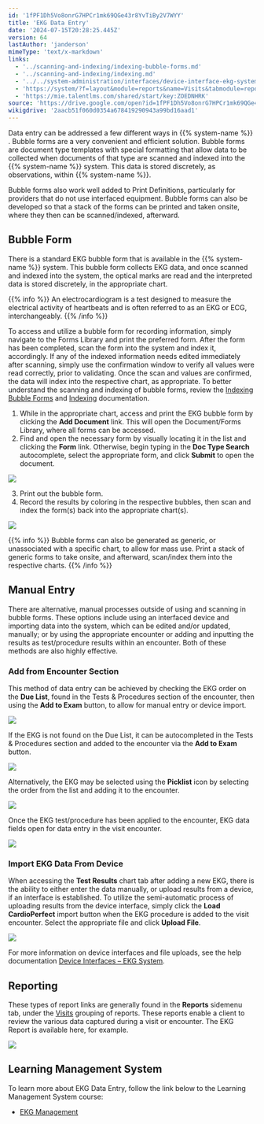 ```yaml
---
id: '1fPF1Dh5Vo8onrG7HPCr1mk69QGe43r8YvTiBy2V7WYY'
title: 'EKG Data Entry'
date: '2024-07-15T20:28:25.445Z'
version: 64
lastAuthor: 'janderson'
mimeType: 'text/x-markdown'
links:
  - '../scanning-and-indexing/indexing-bubble-forms.md'
  - '../scanning-and-indexing/indexing.md'
  - '../../system-administration/interfaces/device-interface-ekg-system.md'
  - 'https://system/?f=layout&module=reports&name=Visits&tabmodule=reports&t=Visits&tabmodule=reports&tabselect=Visits'
  - 'https://mie.talentlms.com/shared/start/key:ZOEDNHRK'
source: 'https://drive.google.com/open?id=1fPF1Dh5Vo8onrG7HPCr1mk69QGe43r8YvTiBy2V7WYY'
wikigdrive: '2aacb51f060d0354a678419290943a99bd16aad1'
---
```

Data entry can be addressed a few different ways in {{% system-name %}} . Bubble forms are a very convenient and efficient solution. Bubble forms are document type templates with special formatting that allow data to be collected when documents of that type are scanned and indexed into the {{% system-name %}} system. This data is stored discretely, as observations, within {{% system-name %}}.

Bubble forms also work well added to Print Definitions, particularly for providers that do not use interfaced equipment. Bubble forms can also be developed so that a stack of the forms can be printed and taken onsite, where they then can be scanned/indexed, afterward.

## Bubble Form

There is a standard EKG bubble form that is available in the {{% system-name %}} system. This bubble form collects EKG data, and once scanned and indexed into the system, the optical marks are read and the interpreted data is stored discretely, in the appropriate chart.

{{% info %}}
An electrocardiogram is a test designed to measure the electrical activity of heartbeats and is often referred to as an EKG or ECG, interchangeably.
{{% /info %}}

To access and utilize a bubble form for recording information, simply navigate to the Forms Library and print the preferred form. After the form has been completed, scan the form into the system and index it, accordingly. If any of the indexed information needs edited immediately after scanning, simply use the confirmation window to verify all values were read correctly, prior to validating. Once the scan and values are confirmed, the data will index into the respective chart, as appropriate. To better understand the scanning and indexing of bubble forms, review the [Indexing Bubble Forms](../scanning-and-indexing/indexing-bubble-forms.md) and [Indexing](../scanning-and-indexing/indexing.md) documentation.

1. While in the appropriate chart, access and print the EKG bubble form by clicking the <strong>Add Document</strong> link. This will open the Document/Forms Library, where all forms can be accessed.
2. Find and open the necessary form by visually locating it in the list and clicking the <strong>Form</strong> link. Otherwise, begin typing in the <strong>Doc Type Search</strong> autocomplete, select the appropriate form, and click <strong>Submit</strong> to open the document.

![](../ekg-data-entry.assets/7ccfedf97a40807f792b406f1b2709b0.png)

3. Print out the bubble form.
4. Record the results by coloring in the respective bubbles, then scan and index the form(s) back into the appropriate chart(s).

![](../ekg-data-entry.assets/50580dbb7e9240c77900d2d0668d54ca.png)

{{% info %}}
Bubble forms can also be generated as generic, or unassociated with a specific chart, to allow for mass use. Print a stack of generic forms to take onsite, and afterward, scan/index them into the respective charts.
{{% /info %}}

## Manual Entry

There are alternative, manual processes outside of using and scanning in bubble forms. These options include using an interfaced device and importing data into the system, which can be edited and/or updated, manually; or by using the appropriate encounter or adding and inputting the results as test/procedure results within an encounter. Both of these methods are also highly effective.

### Add from Encounter Section

This method of data entry can be achieved by checking the EKG order on the **Due List**, found in the Tests & Procedures section of the encounter, then using the **Add to Exam** button, to allow for manual entry or device import.

![](../ekg-data-entry.assets/ed5faf41935d896e592781cec69c369e.png)

If the EKG is not found on the Due List, it can be autocompleted in the Tests & Procedures section and added to the encounter via the **Add to Exam** button.

![](../ekg-data-entry.assets/95220921258915483355efb111762fab.png)

Alternatively, the EKG may be selected using the **Picklist** icon by selecting the order from the list and adding it to the encounter.

![](../ekg-data-entry.assets/60a329a60eecaecbfa671210cc74cef6.png)

Once the EKG test/procedure has been applied to the encounter, EKG data fields open for data entry in the visit encounter.

![](../ekg-data-entry.assets/cd93e3b7d9ec31aeda226bc89e256535.png)

### Import EKG Data From Device

When accessing the **Test Results** chart tab after adding a new EKG, there is the ability to either enter the data manually, or upload results from a device, if an interface is established. To utilize the semi-automatic process of uploading results from the device interface, simply click the **Load CardioPerfect** import button when the EKG procedure is added to the visit encounter. Select the appropriate file and click **Upload File**.

![](../ekg-data-entry.assets/0786e2ae80d10a93f8dead7801ccf3f7.png)

For more information on device interfaces and file uploads, see the help documentation [Device Interfaces – EKG System](../../system-administration/interfaces/device-interface-ekg-system.md).

## Reporting

These types of report links are generally found in the **Reports** sidemenu tab, under the [Visits](https://system/?f=layout&module=reports&name=Visits&tabmodule=reports&t=Visits&tabmodule=reports&tabselect=Visits) grouping of reports. These reports enable a client to review the various data captured during a visit or encounter. The EKG Report is available here, for example.

![](../ekg-data-entry.assets/a57850af2a38f3b4acf4b361c87680b1.png)

## Learning Management System

To learn more about EKG Data Entry, follow the link below to the Learning Management System course:

* [EKG Management](https://mie.talentlms.com/shared/start/key:ZOEDNHRK)
